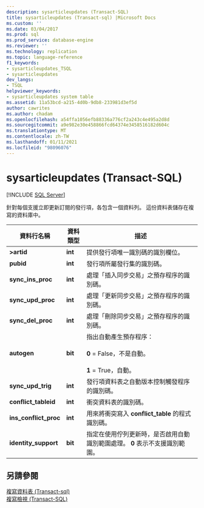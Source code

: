 ```yaml
---
description: sysarticleupdates (Transact-SQL)
title: sysarticleupdates (Transact-sql) |Microsoft Docs
ms.custom: ''
ms.date: 03/04/2017
ms.prod: sql
ms.prod_service: database-engine
ms.reviewer: ''
ms.technology: replication
ms.topic: language-reference
f1_keywords:
- sysarticleupdates_TSQL
- sysarticleupdates
dev_langs:
- TSQL
helpviewer_keywords:
- sysarticleupdates system table
ms.assetid: 11a53bcd-a215-4d0b-9db8-233981d3ef5d
author: cawrites
ms.author: chadam
ms.openlocfilehash: a54ffa1056efb88336a776cf2a243c4e495a2d8d
ms.sourcegitcommit: a9e982e30e458866fcd64374e3458516182d604c
ms.translationtype: MT
ms.contentlocale: zh-TW
ms.lasthandoff: 01/11/2021
ms.locfileid: "98096076"
---
```

# <a name="sysarticleupdates-transact-sql"></a>sysarticleupdates (Transact-SQL)
[!INCLUDE [SQL Server](../../includes/applies-to-version/sqlserver.md)]

  針對每個支援立即更新訂閱的發行項，各包含一個資料列。 這份資料表儲存在複寫的資料庫中。  
  
|資料行名稱|資料類型|描述|  
|-----------------|---------------|-----------------|  
|**>artid**|**int**|提供發行項唯一識別碼的識別欄位。|  
|**pubid**|**int**|發行項所屬發行集的識別碼。|  
|**sync_ins_proc**|**int**|處理「插入同步交易」之預存程序的識別碼。|  
|**sync_upd_proc**|**int**|處理「更新同步交易」之預存程序的識別碼。|  
|**sync_del_proc**|**int**|處理「刪除同步交易」之預存程序的識別碼。|  
|**autogen**|**bit**|指出自動產生預存程序：<br /><br /> **0** = False，不是自動。<br /><br /> **1** = True，自動。|  
|**sync_upd_trig**|**int**|發行項資料表之自動版本控制觸發程序的識別碼。|  
|**conflict_tableid**|**int**|衝突資料表的識別碼。|  
|**ins_conflict_proc**|**int**|用來將衝突寫入 **conflict_table** 的程式識別碼。|  
|**identity_support**|**bit**|指定在使用佇列更新時，是否啟用自動識別範圍處理。 **0** 表示不支援識別範圍。|  
  
## <a name="see-also"></a>另請參閱  
 [複寫資料表 &#40;Transact-sql&#41;](../../relational-databases/system-tables/replication-tables-transact-sql.md)   
 [複寫檢視 &#40;Transact-SQL&#41;](../../relational-databases/system-views/replication-views-transact-sql.md)  
  
  
